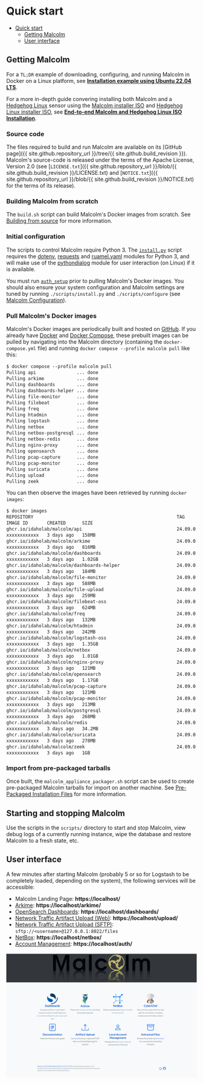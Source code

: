 # <a name="QuickStart"></a>Quick start

* [Quick start](#QuickStart)
    - [Getting Malcolm](#GetMalcolm)
    - [User interface](#UserInterfaceURLs)

## <a name="GetMalcolm"></a>Getting Malcolm

For a `TL;DR` example of downloading, configuring, and running Malcolm in Docker on a Linux platform, see **[Installation example using Ubuntu 22.04 LTS](ubuntu-install-example.md#InstallationExample)**.

For a more in-depth guide convering installing both Malcolm and a [Hedgehog Linux](hedgehog.md) sensor using the [Malcolm installer ISO](malcolm-iso.md#ISO) and [Hedgehog Linux installer ISO](hedgehog-installation.md#HedgehogInstallation), see **[End-to-end Malcolm and Hedgehog Linux ISO Installation](malcolm-hedgehog-e2e-iso-install.md#InstallationExample)**.

### Source code

The files required to build and run Malcolm are available on its [GitHub page]({{ site.github.repository_url }}/tree/{{ site.github.build_revision }}). Malcolm's source-code is released under the terms of the Apache License, Version 2.0 (see [`LICENSE.txt`]({{ site.github.repository_url }}/blob/{{ site.github.build_revision }}/LICENSE.txt) and [`NOTICE.txt`]({{ site.github.repository_url }}/blob/{{ site.github.build_revision }}/NOTICE.txt) for the terms of its release).

### Building Malcolm from scratch

The `build.sh` script can build Malcolm's Docker images from scratch. See [Building from source](development.md#Build) for more information.

### Initial configuration

The scripts to control Malcolm require Python 3. The [`install.py`](malcolm-config.md#ConfigAndTuning) script requires the [dotenv](https://github.com/theskumar/python-dotenv), [requests](https://docs.python-requests.org/en/latest/) and [ruamel.yaml](https://yaml.readthedocs.io/en/latest/) modules for Python 3, and will make use of the [pythondialog](https://pythondialog.sourceforge.io/) module for user interaction (on Linux) if it is available.

You must run [`auth_setup`](authsetup.md#AuthSetup) prior to pulling Malcolm's Docker images. You should also ensure your system configuration and Malcolm settings are tuned by running `./scripts/install.py` and `./scripts/configure` (see [Malcolm Configuration](malcolm-config.md#ConfigAndTuning)).
    
### Pull Malcolm's Docker images

Malcolm's Docker images are periodically built and hosted on [GitHub](https://github.com/orgs/idaholab/packages?repo_name=Malcolm). If you already have [Docker](https://www.docker.com/) and [Docker Compose](https://docs.docker.com/compose/), these prebuilt images can be pulled by navigating into the Malcolm directory (containing the `docker-compose.yml` file) and running `docker compose --profile malcolm pull` like this:
```
$ docker compose --profile malcolm pull
Pulling api               ... done
Pulling arkime            ... done
Pulling dashboards        ... done
Pulling dashboards-helper ... done
Pulling file-monitor      ... done
Pulling filebeat          ... done
Pulling freq              ... done
Pulling htadmin           ... done
Pulling logstash          ... done
Pulling netbox            ... done
Pulling netbox-postgresql ... done
Pulling netbox-redis      ... done
Pulling nginx-proxy       ... done
Pulling opensearch        ... done
Pulling pcap-capture      ... done
Pulling pcap-monitor      ... done
Pulling suricata          ... done
Pulling upload            ... done
Pulling zeek              ... done
```

You can then observe the images have been retrieved by running `docker images`:
```
$ docker images
REPOSITORY                                                     TAG               IMAGE ID       CREATED      SIZE
ghcr.io/idaholab/malcolm/api                                   24.09.0           xxxxxxxxxxxx   3 days ago   158MB
ghcr.io/idaholab/malcolm/arkime                                24.09.0           xxxxxxxxxxxx   3 days ago   816MB
ghcr.io/idaholab/malcolm/dashboards                            24.09.0           xxxxxxxxxxxx   3 days ago   1.02GB
ghcr.io/idaholab/malcolm/dashboards-helper                     24.09.0           xxxxxxxxxxxx   3 days ago   184MB
ghcr.io/idaholab/malcolm/file-monitor                          24.09.0           xxxxxxxxxxxx   3 days ago   588MB
ghcr.io/idaholab/malcolm/file-upload                           24.09.0           xxxxxxxxxxxx   3 days ago   259MB
ghcr.io/idaholab/malcolm/filebeat-oss                          24.09.0           xxxxxxxxxxxx   3 days ago   624MB
ghcr.io/idaholab/malcolm/freq                                  24.09.0           xxxxxxxxxxxx   3 days ago   132MB
ghcr.io/idaholab/malcolm/htadmin                               24.09.0           xxxxxxxxxxxx   3 days ago   242MB
ghcr.io/idaholab/malcolm/logstash-oss                          24.09.0           xxxxxxxxxxxx   3 days ago   1.35GB
ghcr.io/idaholab/malcolm/netbox                                24.09.0           xxxxxxxxxxxx   3 days ago   1.01GB
ghcr.io/idaholab/malcolm/nginx-proxy                           24.09.0           xxxxxxxxxxxx   3 days ago   121MB
ghcr.io/idaholab/malcolm/opensearch                            24.09.0           xxxxxxxxxxxx   3 days ago   1.17GB
ghcr.io/idaholab/malcolm/pcap-capture                          24.09.0           xxxxxxxxxxxx   3 days ago   121MB
ghcr.io/idaholab/malcolm/pcap-monitor                          24.09.0           xxxxxxxxxxxx   3 days ago   213MB
ghcr.io/idaholab/malcolm/postgresql                            24.09.0           xxxxxxxxxxxx   3 days ago   268MB
ghcr.io/idaholab/malcolm/redis                                 24.09.0           xxxxxxxxxxxx   3 days ago   34.2MB
ghcr.io/idaholab/malcolm/suricata                              24.09.0           xxxxxxxxxxxx   3 days ago   278MB
ghcr.io/idaholab/malcolm/zeek                                  24.09.0           xxxxxxxxxxxx   3 days ago   1GB
```

### Import from pre-packaged tarballs

Once built, the `malcolm_appliance_packager.sh` script can be used to create pre-packaged Malcolm tarballs for import on another machine. See [Pre-Packaged Installation Files](development.md#Packager) for more information.

## Starting and stopping Malcolm

Use the scripts in the `scripts/` directory to start and stop Malcolm, view debug logs of a currently running
instance, wipe the database and restore Malcolm to a fresh state, etc.

## <a name="UserInterfaceURLs"></a>User interface

A few minutes after starting Malcolm (probably 5 or so for Logstash to be completely loaded, depending on the system), the following services will be accessible:

* Malcolm Landing Page: **https://localhost/**
* [Arkime](https://arkime.com/): **https://localhost/arkime/**
* [OpenSearch Dashboards](https://opensearch.org/docs/latest/dashboards/index/): **https://localhost/dashboards/**
* [Network Traffic Artifact Upload (Web)](upload.md#Upload): **https://localhost/upload/**
* [Network Traffic Artifact Upload (SFTP)](upload.md#Upload): `sftp://<username>@127.0.0.1:8022/files`
* [NetBox](asset-interaction-analysis.md#AssetInteractionAnalysis): **https://localhost/netbox/**
* [Account Management](authsetup.md#AuthBasicAccountManagement): **https://localhost/auth/**

![Malcolm Landing Page](./images/screenshots/malcolm_landing_page.png)